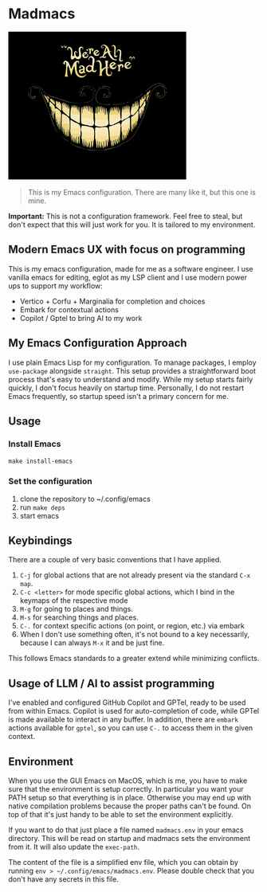 # Madmacs

![img](assets/logo.png)

> This is my Emacs configuration. There are many like it, but this one is mine.

**Important:** This is not a configuration framework. Feel free to steal, but don't expect that this will just work for you. It is tailored to my environment.

## Modern Emacs UX with focus on programming

This is my emacs configuration, made for me as a software engineer.
I use vanilla emacs for editing, eglot as my LSP client and I use modern power ups to support my workflow:

* Vertico + Corfu + Marginalia for completion and choices
* Embark for contextual actions
* Copilot / Gptel to bring AI to my work


## My Emacs Configuration Approach

I use plain Emacs Lisp for my configuration. To manage packages, I employ `use-package` alongside `straight`. 
This setup provides a straightforward boot process that's easy to understand and modify.
While my setup starts fairly quickly, I don't focus heavily on startup time. Personally, I do not restart Emacs frequently, so startup speed isn't a primary concern for me.

## Usage

### Install Emacs

```
make install-emacs
```

### Set the configuration 

1. clone the repository to ~/.config/emacs
2. run `make deps`
3. start emacs

## Keybindings

There are a couple of very basic conventions that I have applied.

1. `C-j` for global actions that are not already present via the standard `C-x map`.
2. `C-c <letter>` for mode specific global actions, which I bind in the keymaps of the respective mode
3. `M-g` for going to places and things.
4. `M-s` for searching things and places.
5. `C-.` for context specific actions (on point, or region, etc.) via embark
6. When I don't use something often, it's not bound to a key necessarily, because I can always `M-x` it and be just fine.

This follows Emacs standards to a greater extend while minimizing conflicts.

## Usage of LLM / AI to assist programming

I've enabled and configured GitHub Copilot and GPTel, ready to be used from within Emacs. Copilot is used for auto-completion of code, while GPTel is made available to interact in any buffer.
In addition, there are `embark` actions available for `gptel`, so you can use `C-.` to access them in the given context.

## Environment

When you use the GUI Emacs on MacOS, which is me, you have to make sure that the environment is setup correctly.
In particular you want your PATH setup so that everything is in place. Otherwise you may end up with native compilation problems
because the proper paths can't be found. On top of that it's just handy to be able to set the environment explicitly.

If you want to do that just place a file named `madmacs.env` in your emacs directory.
This will be read on startup and madmacs sets the environment from it. It will also update the `exec-path`.

The content of the file is a simplified env file, which you can obtain by running `env > ~/.config/emacs/madmacs.env`.
Please double check that you don't have any secrets in this file.


